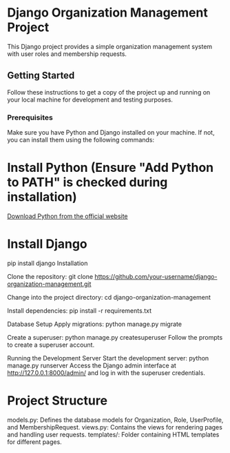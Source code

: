# Django Organization Management Project

This Django project provides a simple organization management system with user roles and membership requests.

## Getting Started

Follow these instructions to get a copy of the project up and running on your local machine for development and testing purposes.

### Prerequisites

Make sure you have Python and Django installed on your machine. If not, you can install them using the following commands:
# Install Python (Ensure "Add Python to PATH" is checked during installation)
[Download Python from the official website](https://www.python.org/downloads/windows/)

# Install Django
pip install django
Installation

Clone the repository:
git clone https://github.com/your-username/django-organization-management.git

Change into the project directory:
cd django-organization-management

Install dependencies:
pip install -r requirements.txt

Database Setup
Apply migrations:
python manage.py migrate

Create a superuser:
python manage.py createsuperuser
Follow the prompts to create a superuser account.

Running the Development Server
Start the development server:
python manage.py runserver
Access the Django admin interface at http://127.0.0.1:8000/admin/ and log in with the superuser credentials.

# Project Structure
models.py: Defines the database models for Organization, Role, UserProfile, and MembershipRequest.
views.py: Contains the views for rendering pages and handling user requests.
templates/: Folder containing HTML templates for different pages.
